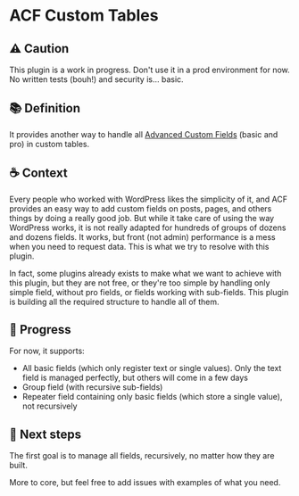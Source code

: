# ACF Custom Tables

## ⚠️ Caution

This plugin is a work in progress. Don't use it in a prod environment for now. No written tests (bouh!) and security is… basic.

## 📚 Definition

It provides another way to handle all [Advanced Custom Fields](http://advancedcustomfields.com) (basic and pro) in custom tables.

## ☕️ Context

Every people who worked with WordPress likes the simplicity of it, and ACF provides an easy way to add custom fields on posts, pages, and others things by doing a really good job. But while it take care of using the way WordPress works, it is not really adapted for hundreds of groups of dozens and dozens fields. It works, but front (not admin) performance is a mess when you need to request data. This is what we try to resolve with this plugin.

In fact, some plugins already exists to make what we want to achieve with this plugin, but they are not free, or they're too simple by handling only simple field, without pro fields, or fields working with sub-fields. This plugin is building all the required structure to handle all of them.

## 🚧 Progress

For now, it supports:
 - All basic fields (which only register text or single values). Only the text field is managed perfectly, but others will come in a few days
 - Group field (with recursive sub-fields)
 - Repeater field containing only basic fields (which store a single value), not recursively
 
## 💯 Next steps

The first goal is to manage all fields, recursively, no matter how they are built.

More to core, but feel free to add issues with examples of what you need.
